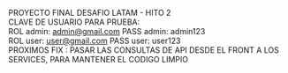 PROYECTO FINAL DESAFIO LATAM - HITO 2
<br>
CLAVE DE USUARIO PARA PRUEBA:
<br>
ROL admin: admin@gmail.com
PASS admin: admin123
<br>
ROL user: user@gmail.com
PASS user: user123
<br>
PROXIMOS FIX : PASAR LAS CONSULTAS DE API DESDE EL FRONT A LOS SERVICES, PARA MANTENER EL CODIGO LIMPIO